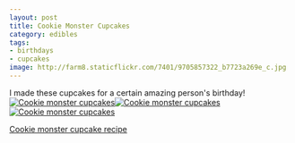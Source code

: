 ```yaml
---
layout: post
title: Cookie Monster Cupcakes
category: edibles
tags: 
- birthdays
- cupcakes
image: http://farm8.staticflickr.com/7401/9705857322_b7723a269e_c.jpg
---
```


I made these cupcakes for a certain amazing person's birthday!
&nbsp;
<a href="http://www.flickr.com/photos/91218249@N05/9705857322/" title="Cookie monster cupcakes by katydecorah, on Flickr"><img src="http://farm8.staticflickr.com/7401/9705857322_b7723a269e_c.jpg" class="img-half" alt="Cookie monster cupcakes"></a><a href="http://www.flickr.com/photos/91218249@N05/9705859392/" title="Cookie monster cupcakes by katydecorah, on Flickr"><img src="http://farm4.staticflickr.com/3728/9705859392_c81a706dc5_c.jpg"  class="img-half"  alt="Cookie monster cupcakes"></a><a href="http://www.flickr.com/photos/91218249@N05/9702626123/" title="Cookie monster cupcakes by katydecorah, on Flickr"><img src="http://farm8.staticflickr.com/7424/9702626123_69c114c974_c.jpg" class="pop-out"  alt="Cookie monster cupcakes"></a>

[Cookie monster cupcake recipe](http://birdonacake.blogspot.com/2011/11/om-nom-nom-nom.html)